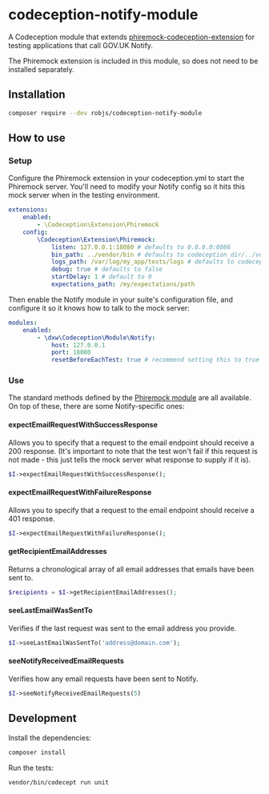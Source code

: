# codeception-notify-module

A Codeception module that extends [phiremock-codeception-extension](https://github.com/mcustiel/phiremock-codeception-extension) for testing applications that call GOV.UK Notify. 

The Phiremock extension is included in this module, so does not need to be installed separately.

## Installation

```bash
composer require --dev robjs/codeception-notify-module
```

## How to use 

### Setup

Configure the Phiremock extension in your codeception.yml to start the Phiremock server. You'll need to modify your Notify config so it hits this mock server when in the testing environment.

```yml
extensions:
    enabled:
        - \Codeception\Extension\Phiremock
    config:
        \Codeception\Extension\Phiremock:
            listen: 127.0.0.1:18080 # defaults to 0.0.0.0:8086
            bin_path: ../vendor/bin # defaults to codeception_dir/../vendor/bin 
            logs_path: /var/log/my_app/tests/logs # defaults to codeception's tests output dir
            debug: true # defaults to false
            startDelay: 1 # default to 0
            expectations_path: /my/expectations/path
```

Then enable the Notify module in your suite's configuration file, and configure it so it knows how to talk to the mock server:

```yml
modules:
    enabled:
        - \dxw\Codeception\Module\Notify:
            host: 127.0.0.1
            port: 18080
            resetBeforeEachTest: true # recommend setting this to true for predictable results
```

### Use 

The standard methods defined by the [Phiremock module](https://github.com/mcustiel/phiremock-codeception-extension) are all available. On top of these, there are some Notify-specific ones:

#### expectEmailRequestWithSuccessResponse

Allows you to specify that a request to the email endpoint should receive a 200 response. (It's important to note that the test won't fail if this request is not made - this just tells the mock server what response to supply if it is).

```php
$I->expectEmailRequestWithSuccessResponse();
```

#### expectEmailRequestWithFailureResponse

Allows you to specify that a request to the email endpoint should receive a 401 response.

```php
$I->expectEmailRequestWithFailureResponse();
```

#### getRecipientEmailAddresses

Returns a chronological array of all email addresses that emails have been sent to.

```php
$recipients = $I->getRecipientEmailAddresses();
```

#### seeLastEmailWasSentTo

Verifies if the last request was sent to the email address you provide.

```php
$I->seeLastEmailWasSentTo('address@domain.com');
```

#### seeNotifyReceivedEmailRequests

Verifies how any email requests have been sent to Notify.

```php
$I->seeNotifyReceivedEmailRequests(5)
```

## Development

Install the dependencies:

```bash
composer install
```

Run the tests: 

```bash 
vendor/bin/codecept run unit 
```



